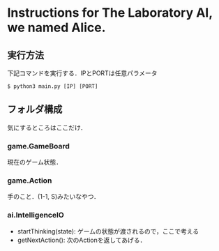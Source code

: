 # Instructions for The Laboratory AI, we named Alice.

## 実行方法
下記コマンドを実行する．IPとPORTは任意パラメータ

```
$ python3 main.py [IP] [PORT]
```

## フォルダ構成
気にするところはここだけ．
### game.GameBoard
現在のゲーム状態．
### game.Action
手のこと．(1-1, S)みたいなやつ．
### ai.IntelligenceIO
- startThinking(state): ゲームの状態が渡されるので，ここで考える
- getNextAction(): 次のActionを返してあげる．
